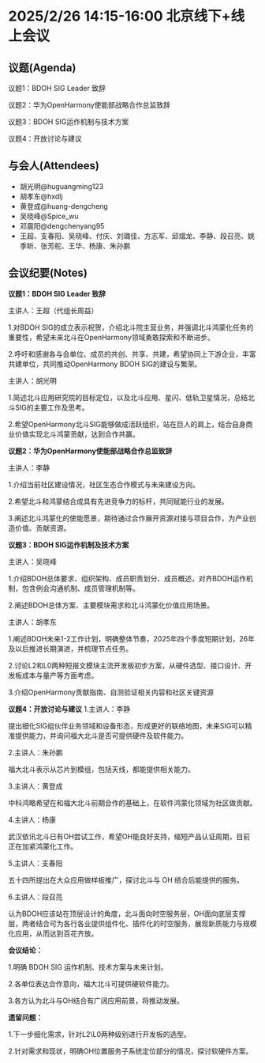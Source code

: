# 2025/2/26 14:15-16:00 北京线下+线上会议

## 议题(Agenda)

议题1：BDOH SIG Leader 致辞

议题2：华为OpenHarmony使能部战略合作总监致辞

议题3：BDOH SIG运作机制与技术方案

议题4：开放讨论与建议

## 与会人(Attendees)

- 胡光明@huguangming123
- 胡孝东@hxdlj
- 黄登成@huang-dengcheng
- 吴晓峰@Spice_wu
- 邓晨阳@dengchenyang95
- 王超、支春阳、吴晓峰、付庆、刘璐佳、方志军、邱熠龙、李静、段召亮、姚季盺、张芳舵、王华、杨康、朱孙鹏

## 会议纪要(Notes)

**议题1：BDOH SIG Leader 致辞**

主讲人：王超（代组长周益）

1.对BDOH SIG的成立表示祝贺，介绍北斗院主营业务，并强调北斗鸿蒙化任务的重要性，希望未来北斗在OpenHarmony领域勇敢探索和不断进步。

2.呼吁和感谢各与会单位、成员的共创、共享、共建，希望协同上下游企业，丰富共建单位，共同推动OpenHarmony BDOH SIG的建设与繁荣。

主讲人：胡光明

1.简述北斗应用研究院的目标定位，以及北斗应用、星闪、低轨卫星情况，总结北斗SIG的主要工作及思考。

2.希望OpenHarmony北斗SIG能够做成活跃组织，站在巨人的肩上，结合自身商业价值实现北斗鸿蒙贡献，达到合作共赢。

**议题2：华为OpenHarmony使能部战略合作总监致辞**

主讲人：李静

1.介绍当前社区建设情况，社区生态合作模式与未来建设方向。

2.希望北斗和鸿蒙结合成具有先进竞争力的标杆，共同赋能行业的发展。

3.阐述北斗鸿蒙化的使能愿景，期待通过合作展开资源对接与项目合作，为产业创造价值、贡献资源。

**议题3：BDOH SIG运作机制及技术方案**

主讲人：吴晓峰

1.介绍BDOH总体要求、组织架构、成员职责划分、成员概述，对齐BDOH运作机制，包含例会沟通机制、成员管理机制等。

2.阐述BDOH总体方案、主要模块需求和北斗鸿蒙化价值应用场景。

主讲人：胡孝东

1.阐述BDOH未来1-2工作计划，明确整体节奏，2025年四个季度短期计划，26年及以后推进长期演进，并梳理节点任务。

2.讨论L2和L0两种短报文模块主流开发板初步方案，从硬件选型、接口设计、开发板成本与量产等方面考虑。

3.介绍OpenHarmony贡献指南、自测验证相关内容和社区关键资源

**议题4：开放讨论与建议**
1.主讲人：李静

提出细化SIG组伙伴业务领域和设备形态，形成更好的联络地图，未来SIG可以精准提供能力，并询问福大北斗是否可提供硬件及软件能力。

2.主讲人：朱孙鹏

福大北斗表示从芯片到模组，包括天线，都能提供相关能力。

3.主讲人：黄登成

中科鸿略希望在和福大北斗前期合作的基础上，在软件鸿蒙化领域为社区做贡献。

4.主讲人：杨康

武汉依讯北斗已有OH尝试工作，希望OH能良好支持，缩短产品认证周期，目前正在加紧鸿蒙化工作。

5.主讲人：支春阳

五十四所提出在大众应用做样板推广，探讨北斗与 OH 结合后能提供的服务。

6.主讲人：段召亮

认为BDOH应该站在顶层设计的角度，北斗面向时空服务层，OH面向底层支撑层，两者结合可为各行各业提供组件化、插件化的时空服务，展现新质能力与规模化应用，从而达到百花齐放。

**会议结论：**

1.明确 BDOH SIG 运作机制、技术方案与未来计划。

2.各单位表达合作意向，福大北斗可提供硬软件能力。

3.各方认为北斗与OH结合有广阔应用前景，将推动发展。

**遗留问题：**

1.下一步细化需求，针对L2\L0两种级别进行开发板的选型。

2.针对需求和现状，明确OH位置服务子系统定位部分的情况，探讨软硬件方案。